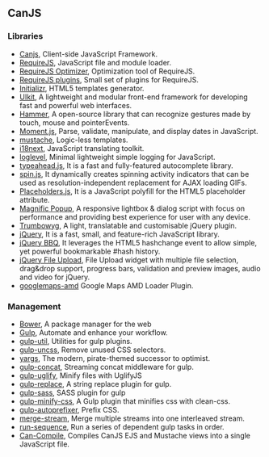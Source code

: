 ## CanJS

### Libraries
* [Canjs](http://canjs.com/), Client-side JavaScript Framework.
* [RequireJS](http://requirejs.org/), JavaScript file and module loader.
* [RequireJS Optimizer](http://requirejs.org/docs/optimization.html), Optimization tool of RequireJS.
* [RequireJS plugins](https://github.com/millermedeiros/requirejs-plugins), Small set of plugins for RequireJS.
* [Initializr](http://www.initializr.com/), HTML5 templates generator.
* [UIkit](http://getuikit.com/), A lightweight and modular front-end framework for developing fast and powerful web interfaces.
* [Hammer](http://hammerjs.github.io/), A open-source library that can recognize gestures made by touch, mouse and pointerEvents.
* [Moment.js](http://momentjs.com/), Parse, validate, manipulate, and display dates in JavaScript.
* [mustache](http://mustache.github.io/), Logic-less templates.
* [i18next](http://i18next.com/), JavaScript translating toolkit.
* [loglevel](https://github.com/pimterry/loglevel), Minimal lightweight simple logging for JavaScript.
* [typeahead.js](https://github.com/twitter/typeahead.js),  It is a fast and fully-featured autocomplete library.
* [spin.js](http://fgnass.github.io/spin.js/), It dynamically creates spinning activity indicators that can be used as resolution-independent replacement for AJAX loading GIFs.
* [Placeholders.js](http://jamesallardice.github.io/Placeholders.js/), It is a JavaScript polyfill for the HTML5 placeholder attribute.
* [Magnific Popup](http://dimsemenov.com/plugins/magnific-popup/), A responsive lightbox & dialog script with focus on performance and providing best experience for user with any device.
* [Trumbowyg](http://alex-d.github.io/Trumbowyg/), A light, translatable and customisable jQuery plugin.
* [jQuery](http://jquery.com/), It is a fast, small, and feature-rich JavaScript library.
* [jQuery BBQ](http://benalman.com/projects/jquery-bbq-plugin/), It leverages the HTML5 hashchange event to allow simple, yet powerful bookmarkable #hash history.
* [jQuery File Upload](https://blueimp.github.io/jQuery-File-Upload/), File Upload widget with multiple file selection, drag&drop support, progress bars, validation and preview images, audio and video for jQuery.
* [googlemaps-amd](https://github.com/aerisweather/googlemaps-amd) Google Maps AMD Loader Plugin.

### Management
* [Bower](http://bower.io/), A package manager for the web
* [Gulp](http://gulpjs.com/), Automate and enhance your workflow.
* [gulp-util](https://github.com/gulpjs/gulp-util), Utilities for gulp plugins.
* [gulp-uncss](https://github.com/ben-eb/gulp-uncss), Remove unused CSS selectors.
* [yargs](https://github.com/bcoe/yargs), The modern, pirate-themed successor to optimist.
* [gulp-concat](https://github.com/wearefractal/gulp-concat), Streaming concat middleware for gulp.
* [gulp-uglify](https://github.com/terinjokes/gulp-uglify), Minify files with UglifyJS
* [gulp-replace](https://github.com/lazd/gulp-replace), A string replace plugin for gulp.
* [gulp-sass](https://github.com/dlmanning/gulp-sass), SASS plugin for gulp
* [gulp-minify-css](https://github.com/jonathanepollack/gulp-minify-css), A Gulp plugin that minifies css with clean-css.
* [gulp-autoprefixer](https://github.com/sindresorhus/gulp-autoprefixer), Prefix CSS.
* [merge-stream](https://github.com/grncdr/merge-stream), Merge multiple streams into one interleaved stream.
* [run-sequence](https://github.com/OverZealous/run-sequence), Run a series of dependent gulp tasks in order.
* [Can-Compile](http://daffl.github.io/can-compile/), Compiles CanJS EJS and Mustache views into a single JavaScript file.
